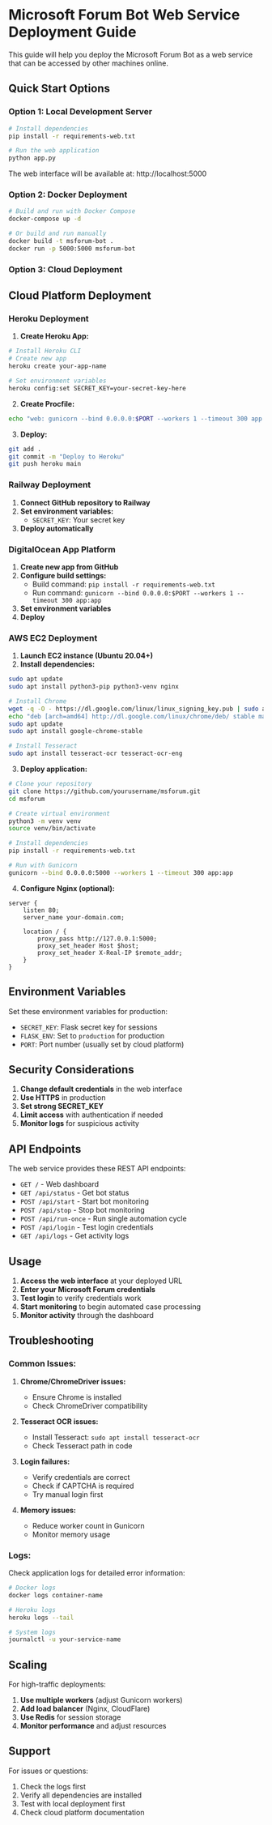 # Microsoft Forum Bot Web Service Deployment Guide

This guide will help you deploy the Microsoft Forum Bot as a web service that can be accessed by other machines online.

## Quick Start Options

### Option 1: Local Development Server
```bash
# Install dependencies
pip install -r requirements-web.txt

# Run the web application
python app.py
```

The web interface will be available at: http://localhost:5000

### Option 2: Docker Deployment
```bash
# Build and run with Docker Compose
docker-compose up -d

# Or build and run manually
docker build -t msforum-bot .
docker run -p 5000:5000 msforum-bot
```

### Option 3: Cloud Deployment

## Cloud Platform Deployment

### Heroku Deployment

1. **Create Heroku App:**
```bash
# Install Heroku CLI
# Create new app
heroku create your-app-name

# Set environment variables
heroku config:set SECRET_KEY=your-secret-key-here
```

2. **Create Procfile:**
```bash
echo "web: gunicorn --bind 0.0.0.0:$PORT --workers 1 --timeout 300 app:app" > Procfile
```

3. **Deploy:**
```bash
git add .
git commit -m "Deploy to Heroku"
git push heroku main
```

### Railway Deployment

1. **Connect GitHub repository to Railway**
2. **Set environment variables:**
   - `SECRET_KEY`: Your secret key
3. **Deploy automatically**

### DigitalOcean App Platform

1. **Create new app from GitHub**
2. **Configure build settings:**
   - Build command: `pip install -r requirements-web.txt`
   - Run command: `gunicorn --bind 0.0.0.0:$PORT --workers 1 --timeout 300 app:app`
3. **Set environment variables**
4. **Deploy**

### AWS EC2 Deployment

1. **Launch EC2 instance (Ubuntu 20.04+)**
2. **Install dependencies:**
```bash
sudo apt update
sudo apt install python3-pip python3-venv nginx

# Install Chrome
wget -q -O - https://dl.google.com/linux/linux_signing_key.pub | sudo apt-key add -
echo "deb [arch=amd64] http://dl.google.com/linux/chrome/deb/ stable main" | sudo tee /etc/apt/sources.list.d/google-chrome.list
sudo apt update
sudo apt install google-chrome-stable

# Install Tesseract
sudo apt install tesseract-ocr tesseract-ocr-eng
```

3. **Deploy application:**
```bash
# Clone your repository
git clone https://github.com/yourusername/msforum.git
cd msforum

# Create virtual environment
python3 -m venv venv
source venv/bin/activate

# Install dependencies
pip install -r requirements-web.txt

# Run with Gunicorn
gunicorn --bind 0.0.0.0:5000 --workers 1 --timeout 300 app:app
```

4. **Configure Nginx (optional):**
```nginx
server {
    listen 80;
    server_name your-domain.com;

    location / {
        proxy_pass http://127.0.0.1:5000;
        proxy_set_header Host $host;
        proxy_set_header X-Real-IP $remote_addr;
    }
}
```

## Environment Variables

Set these environment variables for production:

- `SECRET_KEY`: Flask secret key for sessions
- `FLASK_ENV`: Set to `production` for production
- `PORT`: Port number (usually set by cloud platform)

## Security Considerations

1. **Change default credentials** in the web interface
2. **Use HTTPS** in production
3. **Set strong SECRET_KEY**
4. **Limit access** with authentication if needed
5. **Monitor logs** for suspicious activity

## API Endpoints

The web service provides these REST API endpoints:

- `GET /` - Web dashboard
- `GET /api/status` - Get bot status
- `POST /api/start` - Start bot monitoring
- `POST /api/stop` - Stop bot monitoring
- `POST /api/run-once` - Run single automation cycle
- `POST /api/login` - Test login credentials
- `GET /api/logs` - Get activity logs

## Usage

1. **Access the web interface** at your deployed URL
2. **Enter your Microsoft Forum credentials**
3. **Test login** to verify credentials work
4. **Start monitoring** to begin automated case processing
5. **Monitor activity** through the dashboard

## Troubleshooting

### Common Issues:

1. **Chrome/ChromeDriver issues:**
   - Ensure Chrome is installed
   - Check ChromeDriver compatibility

2. **Tesseract OCR issues:**
   - Install Tesseract: `sudo apt install tesseract-ocr`
   - Check Tesseract path in code

3. **Login failures:**
   - Verify credentials are correct
   - Check if CAPTCHA is required
   - Try manual login first

4. **Memory issues:**
   - Reduce worker count in Gunicorn
   - Monitor memory usage

### Logs:
Check application logs for detailed error information:
```bash
# Docker logs
docker logs container-name

# Heroku logs
heroku logs --tail

# System logs
journalctl -u your-service-name
```

## Scaling

For high-traffic deployments:

1. **Use multiple workers** (adjust Gunicorn workers)
2. **Add load balancer** (Nginx, CloudFlare)
3. **Use Redis** for session storage
4. **Monitor performance** and adjust resources

## Support

For issues or questions:
1. Check the logs first
2. Verify all dependencies are installed
3. Test with local deployment first
4. Check cloud platform documentation
